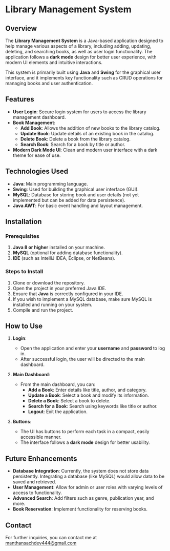 # Library Management System

## Overview

The **Library Management System** is a Java-based application designed to help manage various aspects of a library, including adding, updating, deleting, and searching books, as well as user login functionality. The application follows a **dark mode** design for better user experience, with modern UI elements and intuitive interactions.

This system is primarily built using **Java** and **Swing** for the graphical user interface, and it implements key functionality such as CRUD operations for managing books and user authentication.

## Features

- **User Login**: Secure login system for users to access the library management dashboard.
- **Book Management**:
  - **Add Book**: Allows the addition of new books to the library catalog.
  - **Update Book**: Update details of an existing book in the catalog.
  - **Delete Book**: Delete a book from the library catalog.
  - **Search Book**: Search for a book by title or author.
- **Modern Dark Mode UI**: Clean and modern user interface with a dark theme for ease of use.

## Technologies Used

- **Java**: Main programming language.
- **Swing**: Used for building the graphical user interface (GUI).
- **MySQL**: Database for storing book and user details (not yet implemented but can be added for data persistence).
- **Java AWT**: For basic event handling and layout management.
  
## Installation

### Prerequisites

1. **Java 8 or higher** installed on your machine.
2. **MySQL** (optional for adding database functionality).
3. **IDE** (such as IntelliJ IDEA, Eclipse, or NetBeans).

### Steps to Install

1. Clone or download the repository.
2. Open the project in your preferred Java IDE.
3. Ensure that **Java** is correctly configured in your IDE.
4. If you wish to implement a MySQL database, make sure MySQL is installed and running on your system.
5. Compile and run the project.

## How to Use

1. **Login**:
   - Open the application and enter your **username** and **password** to log in.
   - After successful login, the user will be directed to the main dashboard.

2. **Main Dashboard**:
   - From the main dashboard, you can:
     - **Add a Book**: Enter details like title, author, and category.
     - **Update a Book**: Select a book and modify its information.
     - **Delete a Book**: Select a book to delete.
     - **Search for a Book**: Search using keywords like title or author.
     - **Logout**: Exit the application.

3. **Buttons**:
   - The UI has buttons to perform each task in a compact, easily accessible manner.
   - The interface follows a **dark mode** design for better usability.

## Future Enhancements

- **Database Integration**: Currently, the system does not store data persistently. Integrating a database (like MySQL) would allow data to be saved and retrieved.
- **User Management**: Allow for admin or user roles with varying levels of access to functionality.
- **Advanced Search**: Add filters such as genre, publication year, and more.
- **Book Reservation**: Implement functionality for reserving books.


## Contact

For further inquiries, you can contact me at manthansachdev444@gmail.com

